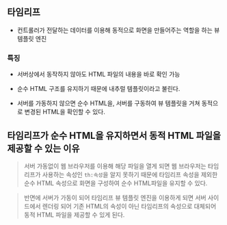 ## 타임리프

* 컨트롤러가 전달하는 데이터를 이용해 동적으로 화면을 만들어주는 역할을 하는 뷰 템플릿 엔진

### 특징

* 서버상에서 동작하지 않아도 HTML 파일의 내용을 바로 확인 가능

* 순수 HTML 구조를 유지하기 때문에 내추럴 템플릿이라고 불린다.

* 서버를 가동하지 않으면 순수 HTML을, 서버를 구동하여 뷰 템플릿을 거쳐 동적으로 변경된 HTML을 확인할 수 있다.

## 타임리프가 순수 HTML을 유지하면서 동적 HTML 파일을 제공할 수 있는 이유

> 서버 가동없이 웹 브라우저를 이용해 해당 파일을 열게 되면 웹 브라우저는 타임리프가 사용하는 속성인 `th:속성`을 알지 못하기 때문에 타임리프 속성을 제외한 순수 HTML 속성으로 화면을 구성하여 순수 HTML파일을 유지할 수 있다.

> 반면에 서버가 가동이 되어 타임리프 뷰 템플릿 엔진을 이용하게 되면 서버 사이드에서 렌더링 되어 기존 HTML의 속성이 아닌 타임리프의 속성으로 대체되어 동적 HTML 파일을 제공할 수 있게 된다.
